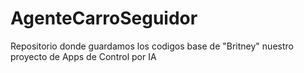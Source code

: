 # AgenteCarroSeguidor
Repositorio donde guardamos los codigos base de "Britney" nuestro proyecto de Apps de Control por IA
